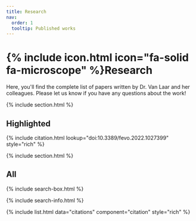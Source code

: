 ```yaml
---
title: Research
nav:
  order: 1
  tooltip: Published works
---
```


# {% include icon.html icon="fa-solid fa-microscope" %}Research

Here, you'll find the complete list of papers written by Dr. Van Laar and her colleagues. Please let us know if you have any questions about the work!

{% include section.html %}

## Highlighted

{% include citation.html lookup="doi:10.3389/fevo.2022.1027399" style="rich" %}

{% include section.html %}

## All

{% include search-box.html %}

{% include search-info.html %}

{% include list.html data="citations" component="citation" style="rich" %}
